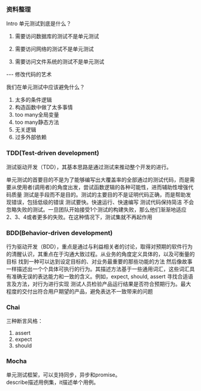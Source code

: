 ### 资料整理
Intro
单元测试到底是什么？

1. 需要访问数据库的测试不是单元测试

2. 需要访问网络的测试不是单元测试

3. 需要访问文件系统的测试不是单元测试

--- 修改代码的艺术

我们在单元测试中应该避免什么？

1. 太多的条件逻辑
2. 构造函数中做了太多事情
3. too many全局变量
4. too many静态方法
5. 无关逻辑
6. 过多外部依赖

### TDD(Test-driven development)
测试驱动开发（TDD），其基本思路是通过测试来推动整个开发的进行。

单元测试的首要目的不是为了能够编写出大覆盖率的全部通过的测试代码，而是需要从使用者(调用者)的角度出发，尝试函数逻辑的各种可能性，进而辅助性增强代码质量
测试是手段而不是目的。测试的主要目的不是证明代码正确，而是帮助发现错误，包括低级的错误
测试要快。快速运行、快速编写
测试代码保持简洁
不会忽略失败的测试。一旦团队开始接受1个测试的构建失败，那么他们渐渐地适应2、3、4或者更多的失败。在这种情况下，测试集就不再起作用

### BDD(Behavior-driven development)
行为驱动开发（BDD），重点是通过与利益相关者的讨论，取得对预期的软件行为的清醒认识，其重点在于沟通大致过程。从业务的角度定义具体的，以及可衡量的目标
找到一种可以达到设定目标的、对业务最重要的那些功能的方法
然后像故事一样描述出一个个具体可执行的行为。其描述方法基于一些通用词汇，这些词汇具有准确无误的表达能力和一致的含义。例如，expect, should, assert
寻找合适语言及方法，对行为进行实现
测试人员检验产品运行结果是否符合预期行为。最大程度的交付出符合用户期望的产品，避免表达不一致带来的问题

### Chai

三种断言风格：  
1. assert  
2. expect  
3. should  

### Mocha

单元测试框架，可以支持同步，异步和promise。  
describe描述用例集，it描述单个用例。